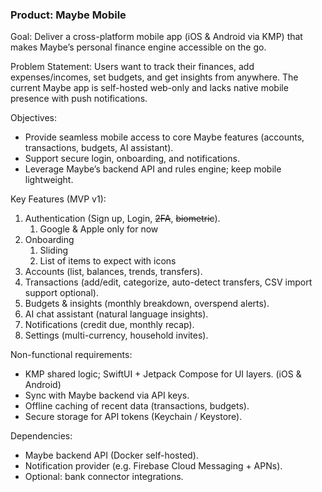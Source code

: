 ### Product: Maybe Mobile

Goal: Deliver a cross-platform mobile app (iOS & Android via KMP) that makes Maybe’s personal finance engine accessible on the go.

Problem Statement:
Users want to track their finances, add expenses/incomes, set budgets, and get insights from anywhere. The current Maybe app is self-hosted web-only and lacks native mobile presence with push notifications.

Objectives:
*   Provide seamless mobile access to core Maybe features (accounts, transactions, budgets, AI assistant).
*   Support secure login, onboarding, and notifications.
*   Leverage Maybe’s backend API and rules engine; keep mobile lightweight.

Key Features (MVP v1):

1. Authentication (Sign up, Login, ~~2FA~~, ~~biometric~~).
    1. Google & Apple only for now
2. Onboarding
    1. Sliding
    2. List of items to expect with icons
3. Accounts (list, balances, trends, transfers).
4. Transactions (add/edit, categorize, auto-detect transfers, CSV import support optional).
5. Budgets & insights (monthly breakdown, overspend alerts).
6. AI chat assistant (natural language insights).
7. Notifications (credit due, monthly recap).
8. Settings (multi-currency, household invites).

Non-functional requirements:

*   KMP shared logic; SwiftUI + Jetpack Compose for UI layers. (iOS & Android)
*   Sync with Maybe backend via API keys.
*   Offline caching of recent data (transactions, budgets).
*   Secure storage for API tokens (Keychain / Keystore).

Dependencies:

*   Maybe backend API (Docker self-hosted).
*   Notification provider (e.g. Firebase Cloud Messaging + APNs).
*   Optional: bank connector integrations.